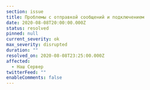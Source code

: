 ```yaml
---
section: issue
title: Проблемы с отправкой сообщений и подключением
date: 2020-08-08T20:00:00.000Z
status: resolved
pinned: null
current_severity: ok
max_severity: disrupted
duration: ""
resolved_on: 2020-08-08T23:25:00.000Z
affected:
  - Наш Сервер
twitterFeed: ""
enableComments: false
---
```

